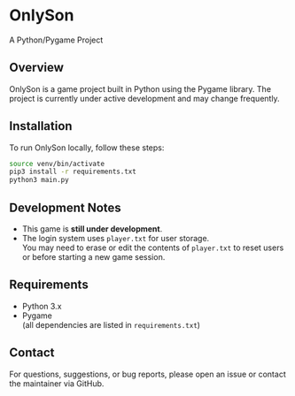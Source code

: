 
# OnlySon
A Python/Pygame Project

## Overview
OnlySon is a game project built in Python using the Pygame library. The project is currently under active development and may change frequently.

## Installation

To run OnlySon locally, follow these steps:

```sh
source venv/bin/activate
pip3 install -r requirements.txt
python3 main.py
```

## Development Notes

- This game is **still under development**.
- The login system uses `player.txt` for user storage.  
  You may need to erase or edit the contents of `player.txt` to reset users or before starting a new game session.

## Requirements

- Python 3.x
- Pygame  
  (all dependencies are listed in `requirements.txt`)

## Contact

For questions, suggestions, or bug reports, please open an issue or contact the maintainer via GitHub.

